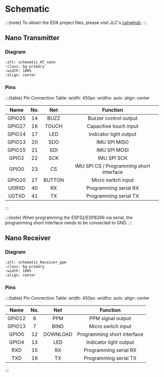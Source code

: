 # Schematic

:::{note}
To obtain the EDA project files, please visit JLC's [oshwhub](http://oshwhub.com/nineday/headtracker_esp32-nano-wu-xian-tou-zhui).
:::

## Nano Transmitter

### Diagram

```{image} ../../_static/schematic_HT_nano.png
:alt: schematic_HT_nano
:class: bg-primary
:width: 100%
:align: center
```

### Pins

:::{table} Pin Connection Table
:width: 450px
:widths: auto
:align: center

| Name | No. | Net | Function |
| :---: | :---: | :---: | :---: |
| GPIO25 | 14 | BUZZ | Buzzer control output |
| GPIO27 | 16 | TOUCH | Capacitive touch input |
| GPIO14 | 17 | LED | Indicator light output |
| GPIO13 | 20 | SDO | IMU SPI MISO |
| GPIO15 | 21 | SDI | IMU SPI MOSI |
| GPIO2 | 22 | SCK | IMU SPI SCK |
| GPIO0 | 23 | CS | IMU SPI CS / Programming short interface |
| GPIO20 | 27 | BUTTON | Micro switch input |
| U0RXD | 40 | RX | Programming serial RX |
| U0TXD | 41 | TX | Programming serial TX |
:::

:::{note}
When programming the ESP32/ESP8266 via serial, the programming short interface needs to be connected to GND.
:::

## Nano Receiver

### Diagram

```{image} ../../_static/schematic_Receiver_ppm.png
:alt: schematic_Receiver_ppm
:class: bg-primary
:width: 100%
:align: center
```

### Pins

:::{table} Pin Connection Table
:width: 450px
:widths: auto
:align: center

| Name | No. | Net | Function |
| :---: | :---: | :---: | :---: |
| GPIO12 | 6 | PPM | PPM signal output |
| GPIO13 | 7 | BIND | Micro switch input |
| GPIO0 | 12 | DOWNLOAD | Programming short interface |
| GPIO4 | 13 | LED | Indicator light output |
| RXD | 15 | RX | Programming serial RX |
| TXD | 16 | TX | Programming serial TX |
:::

